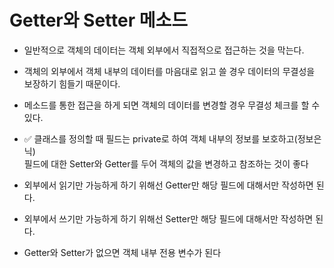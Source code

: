 Getter와 Setter 메소드
=============================================


- 일반적으로 객체의 데이터는 객체 외부에서 직접적으로 접근하는 것을 막는다.
- 객체의 외부에서 객체 내부의 데이터를 마음대로 읽고 쓸 경우 데이터의 무결성을 보장하기 힘들기 때문이다.
- 메소드를 통한 접근을 하게 되면 객체의 데이터를 변경할 경우 무결성 체크를 할 수 있다.

- ✅ 클래스를 정의할 때 필드는 private로 하여 객체 내부의 정보를 보호하고(정보은닉)    
필드에 대한 Setter와 Getter를 두어 객체의 값을 변경하고 참조하는 것이 좋다

- 외부에서 읽기만 가능하게 하기 위해선 Getter만 해당 필드에 대해서만 작성하면 된다.
- 외부에서 쓰기만 가능하게 하기 위해선 Setter만 해당 필드에 대해서만 작성하면 된다.
- Getter와 Setter가 없으면 객체 내부 전용 변수가 된다
